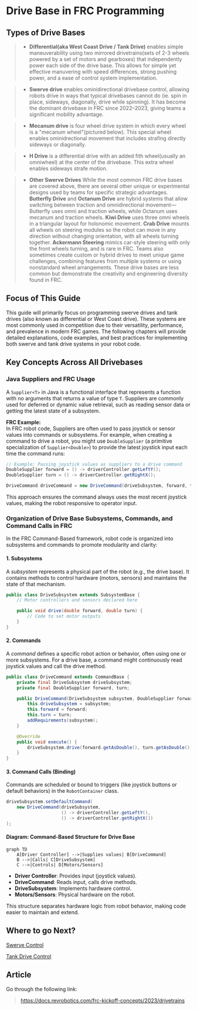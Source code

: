 # Drive Base in FRC Programming

## Types of Drive Bases
> - **Differential(aka West Coast Drive / Tank Drive)** enables simple maneuverability using two mirrored drivetrains(sets of 2-3 wheels powered by a set of motors and gearboxes) that independently power each side of the drive base. This allows for simple yet effective manuvering with speed differences, strong pushing power, and a ease of control system implementation.

> - **Swerve drive** enables ominidirectional drivebase control, allowing robots drive in ways that typical drivebases cannot do (ie. spin in place, sideways, diagonally, drive while spinning). It has become the dominant drivebase in FRC since 2022–2023, giving teams a significant mobility advantage.

> - **Mecanum drive** is four wheel drive system in which every wheel is a "mecanum wheel"(pictured below).<!-- TODO Add mecanum wheel picture-->
This special wheel enables ominidrectional movement that includes strafing directly sideways or diagonally.

> - **H Drive** is a differential drive with an added fith wheel(usually an omniwheel) at the center of the drivebase. This extra wheel enables sideways strafe motion.

> - **Other Swerve Drives** While the most common FRC drive bases are covered above, there are several other unique or experimental designs used by teams for specific strategic advantages. **Butterfly Drive** and **Octanum Drive** are hybrid systems that allow switching between traction and omnidirectional movement—Butterfly uses omni and traction wheels, while Octanum uses mecanum and traction wheels. **Kiwi Drive** uses three omni wheels in a triangular layout for holonomic movement. **Crab Drive** mounts all wheels on steering modules so the robot can move in any direction without changing orientation, with all wheels turning together. **Ackermann Steering** mimics car-style steering with only the front wheels turning, and is rare in FRC. Teams also sometimes create custom or hybrid drives to meet unique game challenges, combining features from multiple systems or using nonstandard wheel arrangements. These drive bases are less common but demonstrate the creativity and engineering diversity found in FRC.

## Focus of This Guide

This guide will primarily focus on programming swerve drives and tank drives (also known as differential or West Coast drive). These systems are most commonly used in competition due to their versatility, performance, and prevalence in modern FRC games. The following chapters will provide detailed explanations, code examples, and best practices for implementing both swerve and tank drive systems in your robot code.

## Key Concepts Across All Drivebases
### Java Suppliers and FRC Usage

A `Supplier<T>` in Java is a functional interface that represents a function with no arguments that returns a value of type `T`. Suppliers are commonly used for deferred or dynamic value retrieval, such as reading sensor data or getting the latest state of a subsystem.

**FRC Example:**  
In FRC robot code, Suppliers are often used to pass joystick or sensor values into commands or subsystems. For example, when creating a command to drive a robot, you might use `DoubleSupplier` (a primitive specialization of `Supplier<Double>`) to provide the latest joystick input each time the command runs:

```java
// Example: Passing joystick values as suppliers to a drive command
DoubleSupplier forward = () -> driverController.getLeftY();
DoubleSupplier turn = () -> driverController.getRightX();

DriveCommand driveCommand = new DriveCommand(driveSubsystem, forward, turn);
```

This approach ensures the command always uses the most recent joystick values, making the robot responsive to operator input.

### Organization of Drive Base Subsystems, Commands, and Command Calls in FRC

In the FRC Command-Based framework, robot code is organized into subsystems and commands to promote modularity and clarity:

#### 1. **Subsystems**
A *subsystem* represents a physical part of the robot (e.g., the drive base). It contains methods to control hardware (motors, sensors) and maintains the state of that mechanism.

```java
public class DriveSubsystem extends SubsystemBase {
    // Motor controllers and sensors declared here

    public void drive(double forward, double turn) {
        // Code to set motor outputs
    }
}
```

#### 2. **Commands**
A *command* defines a specific robot action or behavior, often using one or more subsystems. For a drive base, a command might continuously read joystick values and call the drive method.

```java
public class DriveCommand extends CommandBase {
    private final DriveSubsystem driveSubsystem;
    private final DoubleSupplier forward, turn;

    public DriveCommand(DriveSubsystem subsystem, DoubleSupplier forward, DoubleSupplier turn) {
        this.driveSubsystem = subsystem;
        this.forward = forward;
        this.turn = turn;
        addRequirements(subsystem);
    }

    @Override
    public void execute() {
        driveSubsystem.drive(forward.getAsDouble(), turn.getAsDouble());
    }
}
```

#### 3. **Command Calls (Binding)**
Commands are scheduled or bound to triggers (like joystick buttons or default behaviors) in the `RobotContainer` class.

```java
driveSubsystem.setDefaultCommand(
    new DriveCommand(driveSubsystem, 
                     () -> driverController.getLeftY(), 
                     () -> driverController.getRightX())
);
```

#### **Diagram: Command-Based Structure for Drive Base**

```mermaid
graph TD
    A[Driver Controller] -->|Supplies values| B[DriveCommand]
    B -->|Calls| C[DriveSubsystem]
    C -->|Controls| D[Motors/Sensors]
```

- **Driver Controller**: Provides input (joystick values).
- **DriveCommand**: Reads input, calls drive methods.
- **DriveSubsystem**: Implements hardware control.
- **Motors/Sensors**: Physical hardware on the robot.

This structure separates hardware logic from robot behavior, making code easier to maintain and extend.


## Where to go Next?


[Swerve Control](./swerve_control.md)


[Tank Drive Control](./differential_control.md) 



## Article
Go through the following link:
> https://docs.revrobotics.com/frc-kickoff-concepts/2023/drivetrains